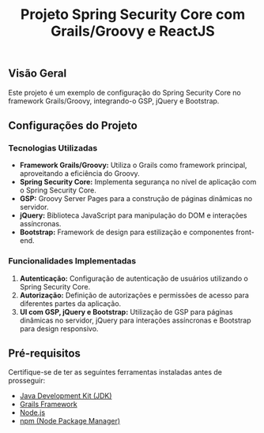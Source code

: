 
<header>
    <h1>Projeto Spring Security Core com Grails/Groovy e ReactJS</h1>
</header>

<section>
    <h2>Visão Geral</h2>
    <p>Este projeto é um exemplo de configuração do Spring Security Core no framework Grails/Groovy, integrando-o  GSP, jQuery e Bootstrap.</p>
</section>

<section>
    <h2>Configurações do Projeto</h2>
    <h3>Tecnologias Utilizadas</h3>
    <ul>
        <li><strong>Framework Grails/Groovy:</strong> Utiliza o Grails como framework principal, aproveitando a eficiência do Groovy.</li>
        <li><strong>Spring Security Core:</strong> Implementa segurança no nível de aplicação com o Spring Security Core.</li>
        <li><strong>GSP:</strong> Groovy Server Pages para a construção de páginas dinâmicas no servidor.</li>
        <li><strong>jQuery:</strong> Biblioteca JavaScript para manipulação do DOM e interações assíncronas.</li>
        <li><strong>Bootstrap:</strong> Framework de design para estilização e componentes front-end.</li>
    </ul>

<h3>Funcionalidades Implementadas</h3>
<ol>
    <li><strong>Autenticação:</strong> Configuração de autenticação de usuários utilizando o Spring Security Core.</li>
    <li><strong>Autorização:</strong> Definição de autorizações e permissões de acesso para diferentes partes da aplicação.</li>
    <li><strong>UI com GSP, jQuery e Bootstrap:</strong> Utilização de GSP para páginas dinâmicas no servidor, jQuery para interações assíncronas e Bootstrap para design responsivo.</li>
</ol>
</section>

<section>
    <h2>Pré-requisitos</h2>
    <p>Certifique-se de ter as seguintes ferramentas instaladas antes de prosseguir:</p>
    <ul>
        <li><a href="https://www.oracle.com/java/technologies/javase-downloads.html">Java Development Kit (JDK)</a></li>
        <li><a href="https://grails.org/">Grails Framework</a></li>
        <li><a href="https://nodejs.org/">Node.js</a></li>
        <li><a href="https://www.npmjs.com/">npm (Node Package Manager)</a></li>
    </ul>
</section>
